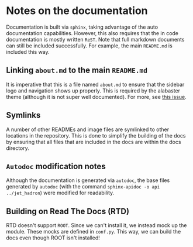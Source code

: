# Notes on the documentation

Documentation is built via `sphinx`, taking advantage of the auto documentation capabilities. However, this
also requires that the in code documentation is mostly written `ReST`. Note that full markdown documents can
still be included successfully. For example, the main `README.md` is included this way.

## Linking `about.md` to the main `README.md`

It is imperative that this is a file named `about.md` to ensure that the sidebar logo and navigation shows up
properly. This is required by the alabaster theme (although it is not super well documented). For more, see
[this issue](https://github.com/bitprophet/alabaster/issues/86).

## Symlinks

A number of other READMEs and image files are symlinked to other locations in the repository. This is done to
simplify the building of the docs by ensuring that all files that are included in the docs are within the docs
directory.

## `Autodoc` modification notes

Although the documentation is generated via `autodoc`, the base files generated by `autodoc` (with the command
`sphinx-apidoc -o api ../jet_hadron`) were modified for readability.

## Building on Read The Docs (RTD)

RTD doesn't support `ROOT`. Since we can't install it, we instead mock up the module. These mocks are defined
in `conf.py`. This way, we can build the docs even though ROOT isn't installed!
